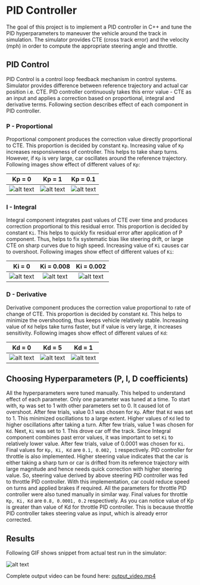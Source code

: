 # **PID Controller**

The goal of this project is to implement a PID controller in C++ and tune the PID hyperparameters to maneuver the vehicle around the track in simulation. The simulator provides CTE (cross track error) and the velocity (mph) in order to compute the appropriate steering angle and throttle.

## PID Control

PID Control is a control loop feedback mechanism in control systems. Simulator provides difference between reference trajectory and actual car position i.e. CTE. PID controller continuously takes this error value - CTE as an input and applies a correction based on proportional, integral and derivative terms. Following section describes effect of each component in PID controller.

### P - Proportional

Proportional component produces the correction value directly proportional to CTE. This proportion is decided by constant `Kp`. Increasing value of `Kp` increases responsiveness of controller. This helps to take sharp turns. However, if `Kp` is very large, car oscillates around the reference trajectory. Following images show effect of different values of `Kp`: 

| Kp = 0                                        | Kp = 1                                        | Kp = 0.1                                          |
|:---------------------------------------------:|:---------------------------------------------:|:-------------------------------------------------:|
| ![alt text](./writeup_data/Kp_0.gif "Kp = 0") | ![alt text](./writeup_data/Kp_1.gif "Kp = 1") | ![alt text](./writeup_data/Kp_0.1.gif "Kp = 0.1") |

### I - Integral

Integral component integrates past values of CTE over time and produces correction proportional to this residual error. This proportion is decided by constant `Ki`. This helps to quickly fix residual error after application of P component. Thus, helps to fix systematic bias like steering drift, or large CTE on sharp curves due to high speed. Increasing value of `Ki` causes car to overshoot. Following images show effect of different values of `Ki`: 

| Ki = 0                                        | Ki = 0.008                                            | Ki = 0.002                                            |
|:---------------------------------------------:|:-----------------------------------------------------:|:-----------------------------------------------------:|
| ![alt text](./writeup_data/Ki_0.gif "Ki = 0") | ![alt text](./writeup_data/Ki_0.008.gif "Ki = 0.008") | ![alt text](./writeup_data/Ki_0.002.gif "Ki = 0.002") |

### D - Derivative

Derivative component produces the correction value proportional to rate of change of CTE. This proportion is decided by constant `Kd`. This helps to minimize the overshooting, thus keeps vehicle relatively stable. Increasing value of `Kd` helps take turns faster, but if value is very large, it increases sensitivity. Following images show effect of different values of `Kd`:

| Kd = 0                                        | Kd = 5                                        | Kd = 1                                        |
|:---------------------------------------------:|:---------------------------------------------:|:---------------------------------------------:|
| ![alt text](./writeup_data/Kd_0.gif "Kd = 0") | ![alt text](./writeup_data/Kd_5.gif "Kd = 5") | ![alt text](./writeup_data/Kd_1.gif "Kd = 1") |

## Choosing Hyperparameters (P, I, D coefficients)

All the hyperparameters were tuned manually. This helped to understand effect of each parameter. Only one parameter was tuned at a time. To start with, `Kp` was set to 1 with other parameters set to 0. It caused lot of overshoot. After few trials, value 0.1 was chosen for `Kp`. After that `Kd` was set to 1. This minimized oscillations to a large extent. Higher values of `Kd` led to higher oscillations after taking a turn. After few trials, value 1 was chosen for `Kd`. Next, `Ki` was set to 1. This drove car off the track. Since Integral component combines past error values, it was important to set `Ki` to relatively lower value. After few trials, value of 0.0001 was chosen for `Ki`. Final values for `Kp, Ki, Kd` are `0.1, 0.002, 1` respectively.
PID controller for throttle is also implemented. Higher steering value indicates that the car is either taking a sharp turn or car is drifted from its reference trajectory with large magnitude and hence needs quick correction with higher steering value. So, steering value derived by above steering PID controller was fed to throttle PID controller. With this implementation, car could reduce speed on turns and applied brakes if required. All the parameters for throttle PID controller were also tuned manually in similar way. Final values for throttle `Kp, Ki, Kd` are `0.8, 0.0001, 0.2` respectively. As you can notice value of Kp is greater than value of Kd for throttle PID controller. This is because throttle PID controller takes steering value as input, which is already error corrected.

## Results
    
Following GIF shows snippet from actual test run in the simulator:

![alt text](writeup_data/output_video.gif "output_video")

Complete output video can be found here: [output_video.mp4](output_video.mp4)

